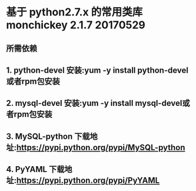 # 基于 python2.7.x 的常用类库 monchickey 2.1.7 20170529

## 所需依赖
## 1. python-devel 安装:yum -y install python-devel或者rpm包安装
## 2. mysql-devel  安装:yum -y install mysql-devel或者rpm包安装
## 3. MySQL-python 下载地址:https://pypi.python.org/pypi/MySQL-python
## 4. PyYAML 下载地址:https://pypi.python.org/pypi/PyYAML

